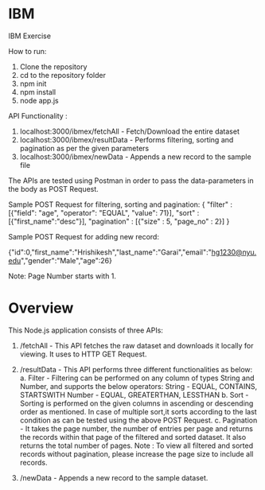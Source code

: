 # IBM
IBM Exercise

How to run:
 1. Clone the repository
 2. cd to the repository folder
 3. npm init
 4. npm install
 5. node app.js
 
 API Functionality :
  1. localhost:3000/ibmex/fetchAll - Fetch/Download the entire dataset
  2. localhost:3000/ibmex/resultData - Performs filtering, sorting and pagination as per the given parameters
  3. localhost:3000/ibmex/newData - Appends a new record to the sample file
  
The APIs are tested using Postman in order to pass the data-parameters in the body as POST Request.
  
Sample POST Request for filtering, sorting and pagination:
{
	"filter" : [{"field": "age", "operator": "EQUAL", "value": 71}],
	"sort" : [{"first_name":"desc"}],
	"pagination" : [{"size" : 5, "page_no" : 2}]
}

Sample POST Request for adding new record:

{"id":0,"first_name":"Hrishikesh","last_name":"Garai","email":"hg1230@nyu.edu","gender":"Male","age":26}

Note: Page Number starts with 1.

# Overview
This Node.js application consists of three APIs:
 1. /fetchAll - This API fetches the raw dataset and downloads it locally for viewing. It uses to HTTP GET Request.
 
 2. /resultData - This API performs three different functionalities as below:
  a. Filter - Filtering can be performed on any column of types String and Number, and supports the below operators:
     String - EQUAL, CONTAINS, STARTSWITH
     Number - EQUAL, GREATERTHAN, LESSTHAN
  b. Sort - Sorting is performed on the given columns in ascending or descending order as mentioned. In case of multiple sort,it 
     sorts according to the last condition as can be tested using the above POST Request.
  c. Pagination - It takes the page number, the number of entries per page and returns the records within that page of the 
     filtered and sorted dataset. It also returns the total number of pages.
     Note : To view all filtered and sorted records without pagination, please increase the page size to include all records.
     
 3. /newData - Appends a new record to the sample dataset.
